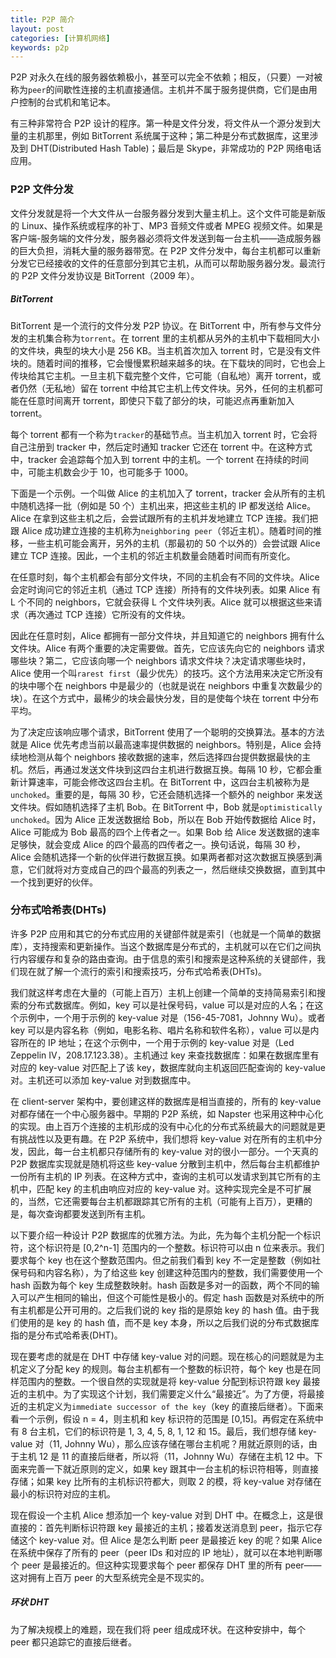 ```yaml
---
title: P2P 简介
layout: post
categories: [计算机网络]
keywords: p2p
---
```


P2P 对永久在线的服务器依赖极小，甚至可以完全不依赖；相反，（只要）一对被称为`peer`的间歇性连接的主机直接通信。主机并不属于服务提供商，它们是由用户控制的台式机和笔记本。

有三种非常符合 P2P 设计的程序。第一种是文件分发，将文件从一个源分发到大量的主机那里，例如 BitTorrent 系统属于这种；第二种是分布式数据库，这里涉及到 DHT(Distributed Hash Table)；最后是 Skype，非常成功的 P2P 网络电话应用。

### P2P 文件分发

文件分发就是将一个大文件从一台服务器分发到大量主机上。这个文件可能是新版的 Linux、操作系统或程序的补丁、MP3 音频文件或者 MPEG 视频文件。如果是客户端-服务端的文件分发，服务器必须将文件发送到每一台主机——造成服务器的巨大负担，消耗大量的服务器带宽。在 P2P 文件分发中，每台主机都可以重新分发它已经接收的文件的任意部分到其它主机，从而可以帮助服务器分发。最流行的 P2P 文件分发协议是 BitTorrent（2009 年）。

##### BitTorrent

BitTorrent 是一个流行的文件分发 P2P 协议。在 BitTorrent 中，所有参与文件分发的主机集合称为`torrent`。在 torrent 里的主机都从另外的主机中下载相同大小的文件块，典型的块大小是 256 KB。当主机首次加入 torrent 时，它是没有文件块的。随着时间的推移，它会慢慢累积越来越多的块。在下载块的同时，它也会上传块给其它主机。一旦主机下载完整个文件，它可能（自私地）离开 torrent，或者仍然（无私地）留在 torrent 中给其它主机上传文件块。另外，任何的主机都可能在任意时间离开 torrent，即使只下载了部分的块，可能迟点再重新加入 torrent。

每个 torrent 都有一个称为`tracker`的基础节点。当主机加入 torrent 时，它会将自己注册到 tracker 中，然后定时通知 tracker 它还在 torrent 中。在这种方式中，tracker 会追踪每个加入到 torrent 中的主机。一个 torrent 在持续的时间中，可能主机数会少于 10，也可能多于 1000。

下面是一个示例。一个叫做 Alice 的主机加入了 torrent，tracker 会从所有的主机中随机选择一批（例如是 50 个）主机出来，把这些主机的 IP 都发送给 Alice。Alice 在拿到这些主机之后，会尝试跟所有的主机并发地建立 TCP 连接。我们把跟 Alice 成功建立连接的主机称为`neighboring peer`（邻近主机）。随着时间的推移，一些主机可能会离开，另外的主机（那最初的 50 个以外的）会尝试跟 Alice 建立 TCP 连接。因此，一个主机的邻近主机数量会随着时间而有所变化。

在任意时刻，每个主机都会有部分文件块，不同的主机会有不同的文件块。Alice 会定时询问它的邻近主机（通过 TCP 连接）所持有的文件块列表。如果 Alice 有 L 个不同的 neighbors，它就会获得 L 个文件块列表。Alice 就可以根据这些来请求（再次通过 TCP 连接）它所没有的文件块。

因此在任意时刻，Alice 都拥有一部分文件块，并且知道它的 neighbors 拥有什么文件块。Alice 有两个重要的决定需要做。首先，它应该先向它的 neighbors 请求哪些块？第二，它应该向哪一个 neighbors 请求文件块？决定请求哪些块时，Alice 使用一个叫`rarest first`（最少优先）的技巧。这个方法用来决定它所没有的块中哪个在 neighbors 中是最少的（也就是说在 neighbors 中重复次数最少的块）。在这个方式中，最稀少的块会最快分发，目的是使每个块在 torrent 中分布平均。

为了决定应该响应哪个请求，BitTorrent 使用了一个聪明的交换算法。基本的方法就是 Alice 优先考虑当前以最高速率提供数据的 neighbors。特别是，Alice 会持续地检测从每个 neighbors 接收数据的速率，然后选择四台提供数据最快的主机。然后，再通过发送文件块到这四台主机进行数据互换。每隔 10 秒，它都会重新计算速率，可能会修改这四台主机。在 BitTorrent 中，这四台主机被称为是 `unchoked`。重要的是，每隔 30 秒，它还会随机选择一个额外的 neighbor 来发送文件块。假如随机选择了主机 Bob。在 BitTorrent 中，Bob 就是`optimistically unchoked`。因为 Alice 正发送数据给 Bob，所以在 Bob 开始传数据给 Alice 时，Alice 可能成为 Bob 最高的四个上传者之一。如果 Bob 给 Alice 发送数据的速率足够快，就会变成 Alice 的四个最高的四传者之一。换句话说，每隔 30 秒，Alice 会随机选择一个新的伙伴进行数据互换。如果两者都对这次数据互换感到满意，它们就将对方变成自己的四个最高的列表之一，然后继续交换数据，直到其中一个找到更好的伙伴。

### 分布式哈希表(DHTs)

许多 P2P 应用和其它的分布式应用的关键部件就是索引（也就是一个简单的数据库），支持搜索和更新操作。当这个数据库是分布式的，主机就可以在它们之间执行内容缓存和复杂的路由查询。由于信息的索引和搜索是这种系统的关键部件，我们现在就了解一个流行的索引和搜索技巧，分布式哈希表(DHTs)。

我们就这样考虑在大量的（可能上百万）主机上创建一个简单的支持简易索引和搜索的分布式数据库。例如，key 可以是社保号码，value 可以是对应的人名；在这个示例中，一个用于示例的 key-value 对是（156-45-7081，Johnny Wu）。或者 key 可以是内容名称（例如，电影名称、唱片名称和软件名称），value 可以是内容所在的 IP 地址；在这个示例中，一个用于示例的 key-value 对是（Led Zeppelin IV，208.17.123.38）。主机通过 key 来查找数据库：如果在数据库里有对应的 key-value 对匹配上了该 key，数据库就向主机返回匹配查询的 key-value 对。主机还可以添加 key-value 对到数据库中。

在 client-server 架构中，要创建这样的数据库是相当直接的，所有的 key-value 对都存储在一个中心服务器中。早期的 P2P 系统，如 Napster 也采用这种中心化的实现。由上百万个连接的主机形成的没有中心化的分布式系统最大的问题就是更有挑战性以及更有趣。在 P2P 系统中，我们想将 key-value 对在所有的主机中分发，因此，每一台主机都只存储所有的 key-value 对的很小一部分。一个天真的 P2P 数据库实现就是随机将这些 key-value 分散到主机中，然后每台主机都维护一份所有主机的 IP 列表。在这种方式中，查询的主机可以发请求到其它所有的主机中，匹配 key 的主机由响应对应的 key-value 对。这种实现完全是不可扩展的，当然，它还需要每台主机都跟踪其它所有的主机（可能有上百万），更糟的是，每次查询都要发送到所有主机。

以下要介绍一种设计 P2P 数据库的优雅方法。为此，先为每个主机分配一个标识符，这个标识符是 [0,2^n-1] 范围内的一个整数。标识符可以由 n 位来表示。我们要求每个 key 也在这个整数范围内。但之前我们看到 key 不一定是整数（例如社保号码和内容名称），为了给这些 key 创建这种范围内的整数，我们需要使用一个 hash 函数为每个 key 生成整数映射。hash 函数是多对一的函数，两个不同的输入可以产生相同的输出，但这个可能性是极小的。假定 hash 函数是对系统中的所有主机都是公开可用的。之后我们说的 key 指的是原始 key 的 hash 值。由于我们使用的是 key 的 hash 值，而不是 key 本身，所以之后我们说的分布式数据库指的是分布式哈希表(DHT)。

现在要考虑的就是在 DHT 中存储 key-value 对的问题。现在核心的问题就是为主机定义了分配 key 的规则。每台主机都有一个整数的标识符，每个 key 也是在同样范围内的整数。一个很自然的实现就是将 key-value 分配到标识符跟 key 最接近的主机中。为了实现这个计划，我们需要定义什么“最接近”。为了方便，将最接近的主机定义为`immediate successor of the key`（key 的直接后继者）。下面来看一个示例，假设 n = 4，则主机和 key 标识符的范围是 [0,15]。再假定在系统中有 8 台主机，它们的标识符是 1, 3, 4, 5, 8, 1, 12 和 15。最后，我们想存储 key-value 对（11, Johnny Wu），那么应该存储在哪台主机呢？用就近原则的话，由于主机 12 是 11 的直接后继者，所以将（11，Johnny Wu）存储在主机 12 中。下面来完善一下就近原则的定义，如果 key 跟其中一台主机的标识符相等，则直接存储；如果 key 比所有的主机标识符都大，则取 2 的模，将 key-value 对存储在最小的标识符对应的主机。

现在假设一个主机 Alice 想添加一个 key-value 对到 DHT 中。在概念上，这是很直接的：首先判断标识符跟 key 最接近的主机；接着发送消息到 peer，指示它存储这个 key-value 对。但 Alice 是怎么判断 peer 是最接近 key 的呢？如果 Alice 在系统中保存了所有的 peer（peer IDs 和对应的 IP 地址），就可以在本地判断哪个 peer 是最接近的。但这种实现要求每个  peer 都保存 DHT 里的所有 peer——这对拥有上百万 peer 的大型系统完全是不现实的。

##### 环状 DHT

为了解决规模上的难题，现在我们将 peer 组成成环状。在这种安排中，每个 peer 都只追踪它的直接后继者。
